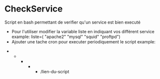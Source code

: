 # CheckService
Script en bash permettant de verifier qu'un service est bien executé

- Pour l'utiliser modifier la variable liste en indiquant vos différent service
example:
liste=( "apache2" "mysql" "squid" "proftpd")
- Ajouter une tache cron pour executer periodiquement le script
example:
* * * * * /lien-du-script

